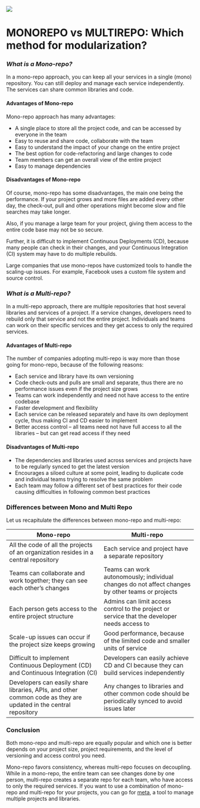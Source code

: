 ![](/Users/jeffreyattoh/Library/CloudStorage/OneDrive-ZDAPT/OCTO/tf-iac/aws-tf-library/images/Git-Mono-vs-Multi-Repo_Hero.png)

# MONOREPO vs MULTIREPO: Which method for modularization?

### ***What is a Mono-repo?***

In a mono-repo approach, you can keep all your services in a single (mono) repository. You can still deploy and manage each service independently. The services can share common libraries and code.

#### Advantages of Mono-repo

Mono-repo approach has many advantages:

- A single place to store all the project code, and can be accessed by everyone in the team
- Easy to reuse and share code, collaborate with the team
- Easy to understand the impact of your change on the entire project
- The best option for code-refactoring and large changes to code
- Team members can get an overall view of the entire project
- Easy to manage dependencies

#### Disadvantages of Mono-repo

Of course, mono-repo has some disadvantages, the main one being the performance. If your project grows and more files are added every other day, the check-out, pull and other operations might become slow and file searches may take longer.

Also, if you manage a large team for your project, giving them access to the entire code base may not be so secure.

Further, it is difficult to implement Continuous Deployments (CD), because many people can check in their changes, and your Continuous Integration (CI) system may have to do multiple rebuilds.

Large companies that use mono-repos have customized tools to handle the scaling-up issues. For example, Facebook uses a custom file system and source control.

### ***What is a Multi-repo?***

In a multi-repo approach, there are multiple repositories that host several libraries and services of a project. If a service changes, developers need to rebuild only that service and not the entire project. Individuals and teams can work on their specific services and they get access to only the required services.

#### Advantages of Multi-repo

The number of companies adopting multi-repo is way more than those going for mono-repo, because of the following reasons:

- Each service and library have its own versioning
- Code check-outs and pulls are small and separate, thus there are no performance issues even if the project size grows
- Teams can work independently and need not have access to the entire codebase
- Faster development and flexibility
- Each service can be released separately and have its own deployment cycle, thus making CI and CD easier to implement
- Better access control – all teams need not have full access to all the libraries – but can get read access if they need

#### Disadvantages of Multi-repo

- The dependencies and libraries used across services and projects have to be regularly synced to get the latest version
- Encourages a siloed culture at some point, leading to duplicate code and individual teams trying to resolve the same problem
- Each team may follow a different set of best practices for their code causing difficulties in following common best practices

### Differences between Mono and Multi Repo

Let us recapitulate the differences between mono-repo and multi-repo:

| **Mono-repo**                                                | **Multi-repo**                                               |
| ------------------------------------------------------------ | ------------------------------------------------------------ |
| All the code of all the projects of an organization resides in a central repository | Each service and project have a separate  repository         |
| Teams can collaborate and work together; they can see each other’s changes | Teams can work autonomously; individual changes do not affect changes by other teams or projects |
| Each person gets access to the entire project structure      | Admins can limit access control to the project or service that the developer needs access to |
| Scale-up issues can occur if the project size keeps growing  | Good performance, because of the limited code and smaller units of service |
| Difficult to implement Continuous Deployment (CD) and Continuous Integration (CI) | Developers can easily achieve CD and CI because they can build services independently |
| Developers can easily share libraries, APIs, and other common code as they are updated in the central repository | Any changes to libraries and other common code should be periodically synced to avoid issues later |

### Conclusion

Both mono-repo and multi-repo are equally popular and which one is better depends on your project size, project requirements, and the level of versioning and access control you need.

Mono-repo favors consistency, whereas multi-repo focuses on decoupling. While in a mono-repo, the entire team can see changes done by one person, multi-repo creates a separate repo for each team, who have access to only the required services. If you want to use a combination of mono-repo and multi-repo for your projects, you can go for [meta](https://github.com/mateodelnorte/meta), a tool to manage multiple projects and libraries.